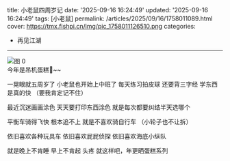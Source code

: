 title: 小老鼠四周岁记
date: '2025-09-16 16:24:49'
updated: '2025-09-16 16:24:49'
tags: [小老鼠]
permalink: /articles/2025/09/16/1758011089.html
cover: https://tmx.fishpi.cn/img/pic_1758011126510.png
categories: 
- 再见江湖
---

![图 0](https://tmx.fishpi.cn/img/pic_1758011126510.png)  
今年是吊机蛋糕🎂~~

一晃眼就五周岁了
小老鼠也开始上中班了
每天练习拍皮球
还要背三字经
学东西是真的快
（要我肯定记不住）

最近沉迷画画涂色
天天要打印东西涂色
就是每次都要纠结半天选哪个

平衡车骑得飞快
根本追不上
就是不喜欢骑自行车
（小轮子也不让拆）

依旧喜欢各种玩具车
依旧喜欢屁屁侦探
依旧喜欢海底小纵队

就是晚上不肯睡
早上不肯起
头疼
就这样吧，年更晒蛋糕系列
